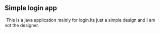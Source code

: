 ## Simple login app

-This is a java application mainly for login.Its just a simple design and I am not the designer.
